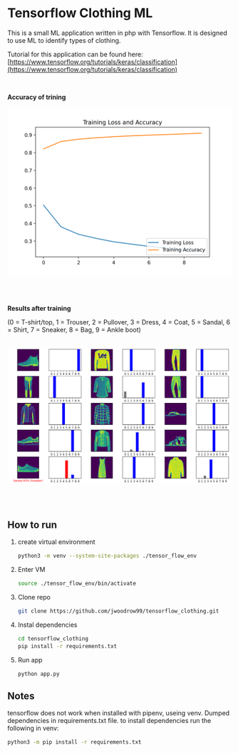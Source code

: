 # Tensorflow Clothing ML

This is a small ML application written in php with Tensorflow. It is designed to use ML to identify types of clothing.

Tutorial for this application can be found here: [https://www.tensorflow.org/tutorials/keras/classification](https://www.tensorflow.org/tutorials/keras/classification)

<br>

**Accuracy of trining**

<img src="https://raw.githubusercontent.com/jwoodrow99/tensorflow_clothing/main/results/training_accuracy.png"/>

<br><br>

**Results after training**

(0 = T-shirt/top, 1 = Trouser,  2 = Pullover, 3 = Dress, 4 = Coat, 5 = Sandal, 6 = Shirt, 7 = Sneaker, 8 = Bag, 9 = Ankle boot)

<br>

<img src="https://raw.githubusercontent.com/jwoodrow99/tensorflow_clothing/main/results/training_results.png"/>

<br><br>

## How to run

1. create virtual environment

    ``` bash
    python3 -m venv --system-site-packages ./tensor_flow_env
    ```

2. Enter VM

    ``` bash
    source ./tensor_flow_env/bin/activate
    ```

3. Clone repo

    ``` bash
    git clone https://github.com/jwoodrow99/tensorflow_clothing.git
    ```

4. Instal dependencies

    ``` bash
    cd tensorflow_clothing
    pip install -r requirements.txt
    ```

5. Run app

    ``` bash
    python app.py
    ```

## Notes

tensorflow does not work when installed with pipenv, useing venv. Dumped dependencies in requirements.txt file. to install dependencies run the following in venv:

``` bash
python3 -m pip install -r requirements.txt
```
